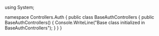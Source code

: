 using System;

namespace Controllers.Auth
{
    public class BaseAuthControllers
    {
        public BaseAuthControllers()
        {
            Console.WriteLine("Base class initialized in BaseAuthControllers");
        }
    }
}